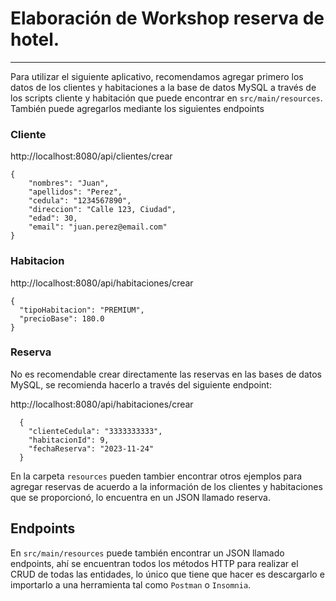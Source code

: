 # Elaboración de Workshop reserva de hotel. 

---

Para utilizar el siguiente aplicativo, recomendamos agregar primero los datos de los clientes y habitaciones a la base de datos MySQL a través de los scripts cliente y habitación que puede encontrar en `src/main/resources`. También puede agregarlos mediante los siguientes endpoints

### Cliente 

http://localhost:8080/api/clientes/crear

```
{
    "nombres": "Juan",
    "apellidos": "Perez",
    "cedula": "1234567890",
    "direccion": "Calle 123, Ciudad",
    "edad": 30,
    "email": "juan.perez@email.com"
}
```

### Habitacion 

http://localhost:8080/api/habitaciones/crear

```
{
  "tipoHabitacion": "PREMIUM",
  "precioBase": 180.0
}
```

### Reserva

No es recomendable crear directamente las reservas en las bases de datos MySQL, se recomienda hacerlo a través del siguiente endpoint:

http://localhost:8080/api/habitaciones/crear

```
  {
    "clienteCedula": "3333333333",
    "habitacionId": 9,
    "fechaReserva": "2023-11-24"
  }
```

En la carpeta `resources` pueden tambier encontrar otros ejemplos para agregar reservas de acuerdo a la información de los clientes y habitaciones que se proporcionó, lo encuentra en un JSON llamado reserva.

## Endpoints

En `src/main/resources` puede también encontrar un JSON llamado endpoints, ahí se encuentran todos los métodos HTTP para realizar el CRUD de todas las entidades, lo único que tiene que hacer es descargarlo e importarlo a una herramienta tal como `Postman` o `Insomnia`.
